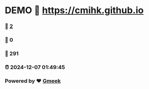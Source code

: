 # DEMO :link: https://cmihk.github.io 
### :page_facing_up: [2](https://cmihk.github.io/tag.html) 
### :speech_balloon: 0 
### :hibiscus: 291 
### :alarm_clock: 2024-12-07 01:49:45 
### Powered by :heart: [Gmeek](https://github.com/Meekdai/Gmeek)
